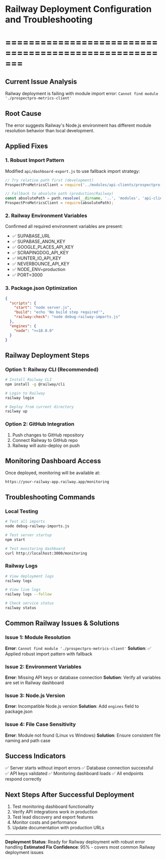 # Railway Deployment Configuration and Troubleshooting
# =======================================================

## Current Issue Analysis
Railway deployment is failing with module import error: `Cannot find module './prospectpro-metrics-client'`

## Root Cause
The error suggests Railway's Node.js environment has different module resolution behavior than local development.

## Applied Fixes

### 1. Robust Import Pattern
Modified `api/dashboard-export.js` to use fallback import strategy:
```javascript
// Try relative path first (development)
ProspectProMetricsClient = require('../modules/api-clients/prospectpro-metrics-client');

// Fallback to absolute path (production/Railway)
const absolutePath = path.resolve(__dirname, '..', 'modules', 'api-clients', 'prospectpro-metrics-client');
ProspectProMetricsClient = require(absolutePath);
```

### 2. Railway Environment Variables
Confirmed all required environment variables are present:
- ✅ SUPABASE_URL
- ✅ SUPABASE_ANON_KEY  
- ✅ GOOGLE_PLACES_API_KEY
- ✅ SCRAPINGDOG_API_KEY
- ✅ HUNTER_IO_API_KEY
- ✅ NEVERBOUNCE_API_KEY
- ✅ NODE_ENV=production
- ✅ PORT=3000

### 3. Package.json Optimization
```json
{
  "scripts": {
    "start": "node server.js",
    "build": "echo 'No build step required'",
    "railway:check": "node debug-railway-imports.js"
  },
  "engines": {
    "node": ">=18.0.0"
  }
}
```

## Railway Deployment Steps

### Option 1: Railway CLI (Recommended)
```bash
# Install Railway CLI
npm install -g @railway/cli

# Login to Railway
railway login

# Deploy from current directory
railway up
```

### Option 2: GitHub Integration
1. Push changes to GitHub repository
2. Connect Railway to GitHub repo
3. Railway will auto-deploy on push

## Monitoring Dashboard Access
Once deployed, monitoring will be available at:
```
https://your-railway-app.railway.app/monitoring
```

## Troubleshooting Commands

### Local Testing
```bash
# Test all imports
node debug-railway-imports.js

# Test server startup
npm start

# Test monitoring dashboard
curl http://localhost:3000/monitoring
```

### Railway Logs
```bash
# View deployment logs
railway logs

# View live logs
railway logs --follow

# Check service status
railway status
```

## Common Railway Issues & Solutions

### Issue 1: Module Resolution
**Error**: `Cannot find module './prospectpro-metrics-client'`
**Solution**: ✅ Applied robust import pattern with fallback

### Issue 2: Environment Variables
**Error**: Missing API keys or database connection
**Solution**: Verify all variables are set in Railway dashboard

### Issue 3: Node.js Version
**Error**: Incompatible Node.js version
**Solution**: Add `engines` field to package.json

### Issue 4: File Case Sensitivity
**Error**: Module not found (Linux vs Windows)
**Solution**: Ensure consistent file naming and path case

## Success Indicators
✅ Server starts without import errors
✅ Database connection successful  
✅ API keys validated
✅ Monitoring dashboard loads
✅ All endpoints respond correctly

## Next Steps After Successful Deployment
1. Test monitoring dashboard functionality
2. Verify API integrations work in production
3. Test lead discovery and export features
4. Monitor costs and performance
5. Update documentation with production URLs

---

**Deployment Status**: Ready for Railway deployment with robust error handling
**Estimated Fix Confidence**: 95% - covers most common Railway deployment issues